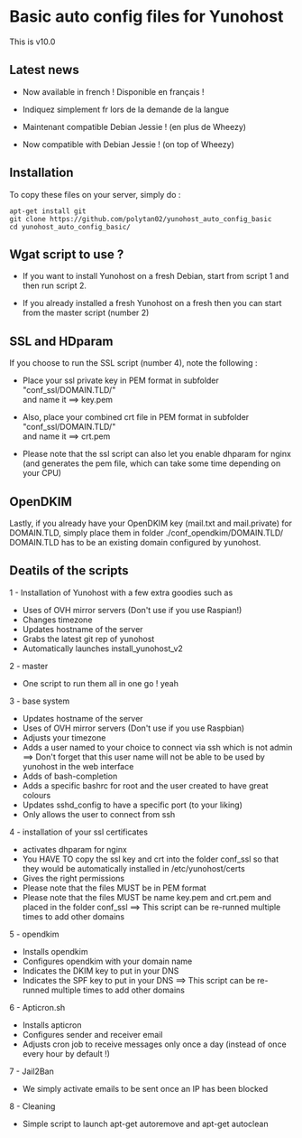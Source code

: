 # Basic auto config files for Yunohost


This is v10.0 

## Latest news 
* Now available in french ! Disponible en français ! 
* Indiquez simplement fr lors de la demande de la langue
 
* Maintenant compatible Debian Jessie ! (en plus de Wheezy)
* Now compatible with Debian Jessie ! (on top of Wheezy)


## Installation
To copy these files on your server, simply do :
```apt-get update
apt-get install git
git clone https://github.com/polytan02/yunohost_auto_config_basic
cd yunohost_auto_config_basic/
```
 
## Wgat script to use ?
* If you want to install Yunohost on a fresh Debian, start from script 1 and then run script 2.

* If you already installed a fresh Yunohost on a fresh then you can start from the master script (number 2) 
  

## SSL and HDparam
If you choose to run the SSL script (number 4), note the following : 
* Place your ssl private key in PEM format in subfolder "conf_ssl/DOMAIN.TLD/"  
and name it ==> key.pem 

* Also, place your combined crt file in PEM format in subfolder "conf_ssl/DOMAIN.TLD/"   
and name it ==> crt.pem  
 
 
* Please note that the ssl script can also let you enable dhparam for nginx (and generates the pem file, which can take some time depending on your CPU) 
 
## OpenDKIM
Lastly, if you already have your OpenDKIM key (mail.txt and mail.private) for DOMAIN.TLD, simply place them in folder ./conf_opendkim/DOMAIN.TLD/  
DOMAIN.TLD has to be an existing domain configured by yunohost. 
 
 
## Deatils of the scripts

1 - Installation of Yunohost with a few extra goodies such as
* Uses of OVH mirror servers (Don't use if you use Raspian!)
* Changes timezone
* Updates hostname of the server
* Grabs the latest git rep of yunohost
* Automatically launches install_yunohost_v2
  
2 - master
* One script to run them all in one go ! yeah
  
3 - base system
* Updates hostname of the server
* Uses of OVH mirror servers (Don't use if you use Raspbian)
* Adjusts your timezone
* Adds a user named to your choice to connect via ssh which is not admin
==> Don't forget that this user name will not be able to be used by yunohost in the web interface
* Adds of bash-completion
* Adds a specific bashrc for root and the user created to have great colours
* Updates sshd_config to have a specific port (to your liking)
* Only allows the user to connect from ssh
  
4 - installation of your ssl certificates
* activates dhparam for nginx
* You HAVE TO copy the ssl key and crt into the folder conf_ssl so that they would be automatically installed in /etc/yunohost/certs
* Gives the right permissions
* Please note that the files MUST be in PEM format
* Please note that the files MUST be name key.pem and crt.pem and placed in the folder conf_ssl
   ==> This script can be re-runned multiple times to add other domains
  
5 - opendkim
* Installs opendkim
* Configures opendkim with your domain name
* Indicates the DKIM key to put in your DNS
* Indicates the SPF key to put in your DNS
   ==> This script can be re-runned multiple times to add other domains
  
6 - Apticron.sh
* Installs apticron
* Configures sender and receiver email
* Adjusts cron job to receive messages only once a day (instead of once every hour by default !)
  
7 - Jail2Ban
* We simply activate emails to be sent once an IP has been blocked
 
8 - Cleaning
* Simple script to launch apt-get autoremove and apt-get autoclean 

